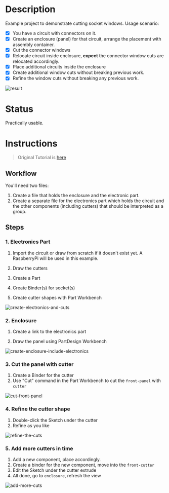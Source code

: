 # Description

Example project to demonstrate cutting socket windows. Usage scenario: 

- [x] You have a circuit with connectors on it.
- [x] Create an enclosure (panel) for that circuit, arrange the placement with assembly container. 
- [x] Cut the connector windows 
- [x] Relocate circuit inside enclosure, **expect** the connector window cuts are relocated accordingly. 
- [x] Place additional circuits inside the enclosure 
- [x] Create additional window cuts without breaking previous work.
- [x] Refine the window cuts without breaking any previous work.

![result](https://user-images.githubusercontent.com/6639874/45268003-2df9ec00-b47f-11e8-894e-92f6214c3713.gif)

# Status 

Practically usable.

# Instructions

> Original Tutorial is [here](https://github.com/realthunder/FreeCAD_assembly3/wiki/Modeling-using-Assembly)

## Workflow 

You'll need two files: 

1. Create a file that holds the enclosure and the electronic part.
2. Create a separate file for the electronics part which holds the circuit and the other components (including cutters) that should be interpreted as a group. 

## Steps 

### 1. Electronics Part 

1. Import the circuit or draw from scratch if it doesn't exist yet. A RaspberryPi will be used in this example.

2. Draw the cutters

  1. Create a Part 
  2. Create Binder(s) for socket(s)
  3. Create cutter shapes with Part Workbench 
  
  ![create-electronics-and-cuts](https://user-images.githubusercontent.com/6639874/45267486-f20e5900-b475-11e8-801d-ef517e4e2cc9.gif)

### 2. Enclosure 

1. Create a link to the electronics part 

2. Draw the panel using PartDesign Workbench

![create-enclosure-include-electronics](https://user-images.githubusercontent.com/6639874/45267641-e4a69e00-b478-11e8-9509-98893d83eeee.gif)

### 3. Cut the panel with cutter

1. Create a Binder for the cutter 
2. Use "Cut" command in the Part Workbench to cut the `front-panel` with `cutter`

![cut-front-panel](https://user-images.githubusercontent.com/6639874/45267662-7a422d80-b479-11e8-92d9-f66e95c048e0.gif)

### 4. Refine the cutter shape 

1. Double-click the Sketch under the cutter
2. Refine as you like

![refine-the-cuts](https://user-images.githubusercontent.com/6639874/45267676-c3927d00-b479-11e8-84d2-50773c2ae013.gif)

### 5. Add more cutters in time

1. Add a new component, place accordingly. 
2. Create a binder for the new component, move into the `front-cutter`
3. Edit the Sketch under the cutter extrude 
4. All done, go to `enclosure`, refresh the view

![add-more-cuts](https://user-images.githubusercontent.com/6639874/45267929-08201780-b47e-11e8-82af-db39824790b5.gif)
